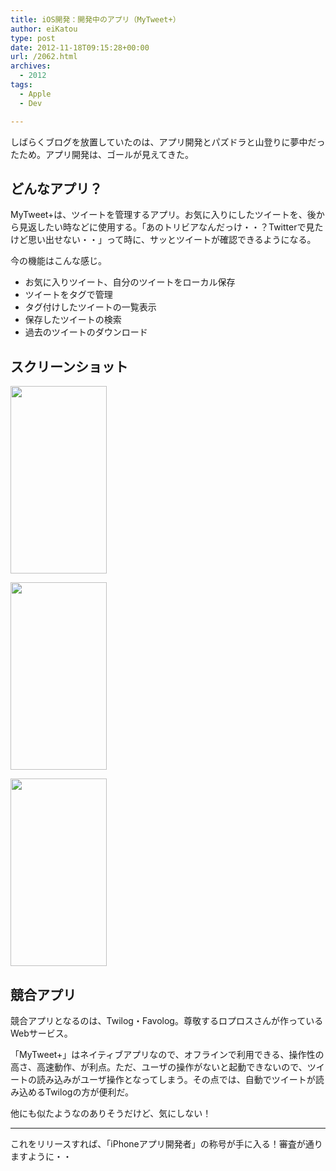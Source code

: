 ```yaml
---
title: iOS開発：開発中のアプリ（MyTweet+）
author: eiKatou
type: post
date: 2012-11-18T09:15:28+00:00
url: /2062.html
archives:
  - 2012
tags:
  - Apple
  - Dev

---
```

しばらくブログを放置していたのは、アプリ開発とパズドラと山登りに夢中だったため。アプリ開発は、ゴールが見えてきた。

## どんなアプリ？

MyTweet+は、ツイートを管理するアプリ。お気に入りにしたツイートを、後から見返したい時などに使用する。「あのトリビアなんだっけ・・？Twitterで見たけど思い出せない・・」って時に、サッとツイートが確認できるようになる。

今の機能はこんな感じ。

  * お気に入りツイート、自分のツイートをローカル保存
  * ツイートをタグで管理
  * タグ付けしたツイートの一覧表示
  * 保存したツイートの検索
  * 過去のツイートのダウンロード

<!--more-->

## スクリーンショット

[<img src="/blog/uploads/2012/11/mytweet1-154x300.png" alt="" title="mytweet1" width="154" height="300" class="alignnone size-medium wp-image-2063" srcset="/blog/uploads/2012/11/mytweet1-154x300.png 154w, /blog/uploads/2012/11/mytweet1.png 368w" sizes="(max-width: 154px) 100vw, 154px" />][1]
  
[<img src="/blog/uploads/2012/11/mytweet2-154x300.png" alt="" title="mytweet2" width="154" height="300" class="alignnone size-medium wp-image-2064" srcset="/blog/uploads/2012/11/mytweet2-154x300.png 154w, /blog/uploads/2012/11/mytweet2.png 368w" sizes="(max-width: 154px) 100vw, 154px" />][2]
  
[<img src="/blog/uploads/2012/11/mytweet3-154x300.png" alt="" title="mytweet3" width="154" height="300" class="alignnone size-medium wp-image-2065" srcset="/blog/uploads/2012/11/mytweet3-154x300.png 154w, /blog/uploads/2012/11/mytweet3.png 368w" sizes="(max-width: 154px) 100vw, 154px" />][3] 

## 競合アプリ

競合アプリとなるのは、Twilog・Favolog。尊敬するロプロスさんが作っているWebサービス。

「MyTweet+」はネイティブアプリなので、オフラインで利用できる、操作性の高さ、高速動作、が利点。ただ、ユーザの操作がないと起動できないので、ツイートの読み込みがユーザ操作となってしまう。その点では、自動でツイートが読み込めるTwilogの方が便利だ。

他にも似たようなのありそうだけど、気にしない！

* * *

これをリリースすれば、「iPhoneアプリ開発者」の称号が手に入る！審査が通りますように・・

 [1]: /blog/uploads/2012/11/mytweet1.png
 [2]: /blog/uploads/2012/11/mytweet2.png
 [3]: /blog/uploads/2012/11/mytweet3.png
